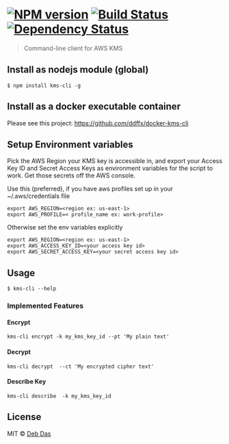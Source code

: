#  [![NPM version][npm-image]][npm-url] [![Build Status][travis-image]][travis-url] [![Dependency Status][daviddm-image]][daviddm-url]

>  Command-line client for AWS KMS


## Install as nodejs module (global)

```
$ npm install kms-cli -g
```
## Install as a docker executable container
Please see this project: https://github.com/ddffx/docker-kms-cli

## Setup Environment variables

Pick the AWS Region your KMS key is accessible in, and export your Access Key ID and Secret Access Keys as environment variables for the script to work.  Get those secrets off the AWS console.

Use this (preferred), if you have aws profiles set up in your ~/.aws/credentials file

```
export AWS_REGION=<region ex: us-east-1>
export AWS_PROFILE=< profile_name ex: work-profile>
```

Otherwise set the env variables explicitly 

```
export AWS_REGION=<region ex: us-east-1>
export AWS_ACCESS_KEY_ID=<your access key id>
export AWS_SECRET_ACCESS_KEY=<your secret access key id>
```


## Usage

```
$ kms-cli --help
```
### Implemented Features

#### Encrypt
```
kms-cli encrypt -k my_kms_key_id --pt 'My plain text'
```
#### Decrypt
```
kms-cli decrypt  --ct 'My encrypted cipher text'
```
#### Describe Key
```
kms-cli describe  -k my_kms_key_id
```
## License

MIT © [Deb Das]()


[npm-image]: https://badge.fury.io/js/kms-cli.svg
[npm-url]: https://npmjs.org/package/kms-cli
[travis-image]: https://travis-ci.org/ddffx/kms-cli.svg?branch=master
[travis-url]: https://travis-ci.org/ddffx/kms-cli
[daviddm-image]: https://david-dm.org/ddffx/kms-cli.svg?theme=shields.io
[daviddm-url]: https://david-dm.org/ddffx/kms-cli
